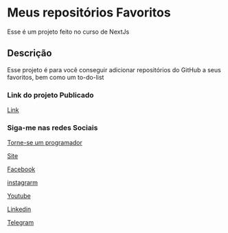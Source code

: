 # Meus repositórios Favoritos

Esse é um projeto feito no curso de NextJs

## Descrição

Esse projeto é para você conseguir adicionar repositórios do GitHub a seus favoritos, bem como um to-do-list

### Link do projeto Publicado

[Link](https://curso-next-repositorios.vercel.app/)


### Siga-me nas redes Sociais
[Torne-se um programador](https://www.sobrinhodev.com.br/programador-do-zero)

[Site](https://www.sobrinhodev.com.br/)

[Facebook](https://www.facebook.com/sobrinhodev/)

[instagrarm](https://www.instagram.com/sobrinhodev/)

[Youtube](https://www.youtube.com/@sobrinhodev)

[Linkedin](https://www.linkedin.com/in/rodrigolbsouza/)

[Telegram](https://t.me/sobrinhodev/)
